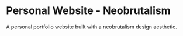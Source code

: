 # Personal Website - Neobrutalism

A personal portfolio website built with a neobrutalism design aesthetic.